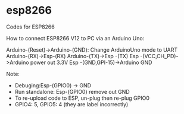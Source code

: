 # esp8266
Codes for ESP8266

How to connect ESP8266 V12 to PC via an Arduino Uno:

Arduino-(Reset)->Arduino-(GND): Change ArduinoUno mode to UART
Arduino-(RX)->Esp-(RX)
Arduino-(TX)->Esp -(TX)
Esp -(VCC,CH_PD)->Arduino power out 3.3V
Esp -(GND,GPI-15)->Arduino GND

Note:
-	Debuging:Esp-(GPIO0) -> GND
-	Run standalone: Esp-(GPIO0) remove out GND
- To re-upload code to ESP, un-plug then re-plug GPIO0
- GPIO4: 5, GPIO5: 4 (they are label incorrectly)
